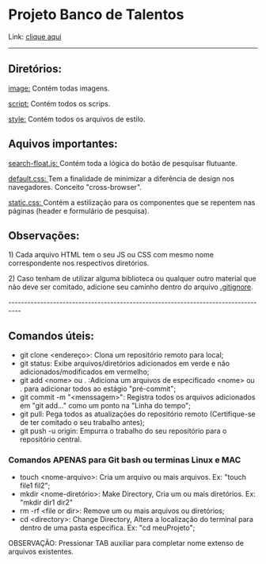 # Projeto Banco de Talentos
Link: <a href="https://wesleybu.github.io/banco-de-talentos/">clique aqui</a>

---------------------------------------------------------------------------------
## Diretórios:

<p><a href="image/">image:</a> Contém todas imagens.</p>
<p><a href="script/">script:</a> Contém todos os scrips.</p>
<p><a href="style/">style:</a> Contém todos os arquivos de estilo.</p>

## Aquivos importantes:
<p><a href="script/search-float.js">search-float.js: </a>Contém toda a lógica do botão de pesquisar flutuante.</p>
<p><a href="style/default.css">default.css: </a>Tem a finalidade de minimizar a diferência de design nos navegadores. Conceito "cross-browser".</p>
<p><a href="style/static.css">static.css: </a>Contém a estilização para os componentes que se repentem nas páginas (header e formulário de pesquisa).</p>

## Observações:
<p>1) Cada arquivo HTML tem o seu JS ou CSS com mesmo nome correspondente nos respectivos diretórios.</p>
<p>2) Caso tenham de utilizar alguma biblioteca ou qualquer outro material que não deve ser comitado, adicione seu caminho dentro do arquivo <a href=".gitignore">.gitignore</a>.<p>
----------------------------------------------------------------------------------

## Comandos úteis:
<ul>
<li>git clone &lt;endereço&gt;: Clona um repositório remoto para local;</li>
<li>git status: Exibe arquivos/diretórios adicionados em verde e não adicionados/modificados em vermelho;</li>
<li>git add &lt;nome&gt; ou . :Adiciona um arquivos de especificado &lt;nome> ou . para adicionar todos ao estágio "pré-commit";</li>
<li>git commit -m "&lt;menssagem&gt;": Registra todos os arquivos adicionados em "git add..." como um ponto na "Linha do tempo";</li>
<li>git pull: Pega todos as atualizações do repositório remoto (Certifique-se de ter comitado o seu trabalho antes);</li>
<li>git push -u origin: Empurra o trabalho do seu repositório para o repositório central.</li>
</ul>

### Comandos APENAS para Git bash ou terminas Linux e MAC
<ul>
<li>touch &lt;nome-arquivo&gt;: Cria um arquivo ou mais arquivos. Ex: "touch file1 fil2";</li>
<li>mkdir &lt;nome-diretório&gt;: Make Directory, Cria um ou mais diretórios. Ex: "mkdir dir1 dir2"</li>
<li>rm -rf &lt;file or dir&gt;: Remove um ou mais arquivos ou diretórios;</li>
<li>cd &lt;directory&gt;: Change Directory, Altera a localização do terminal para dentro de uma pasta especifica. Ex: "cd meuProjeto";</li>
</ul>
<p>OBSERVAÇÃO: Pressionar TAB auxiliar para completar nome extenso de arquivos existentes.</p>
